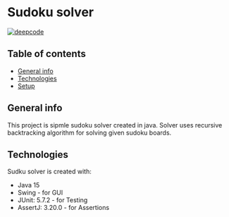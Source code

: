 Sudoku solver
===================
[![deepcode](https://www.deepcode.ai/api/gh/badge?key=eyJhbGciOiJIUzI1NiIsInR5cCI6IkpXVCJ9.eyJwbGF0Zm9ybTEiOiJnaCIsIm93bmVyMSI6Im1pa29sYWpiYXJ0ZWxhIiwicmVwbzEiOiJTdWRva3UtU29sdmVyIiwiaW5jbHVkZUxpbnQiOmZhbHNlLCJhdXRob3JJZCI6MjQ0OTQsImlhdCI6MTYyNTQ0MzE5MH0.6HzCLre1ZdkVaItm4TJqOMJsnqIQ1-9JegejhvgDcfA)](https://www.deepcode.ai/app/gh/mikolajbartela/Sudoku-Solver/_/dashboard?utm_content=gh%2Fmikolajbartela%2FSudoku-Solver)
## Table of contents
* [General info](#general-info)
* [Technologies](#technologies)
* [Setup](#setup)

## General info
This project is sipmle sudoku solver created in java.
Solver uses recursive backtracking algorithm for solving given sudoku boards.
	
## Technologies
Sudku solver is created with:
* Java 15
* Swing - for GUI
* JUnit: 5.7.2 - for Testing
* AssertJ: 3.20.0 - for Assertions
	
